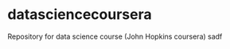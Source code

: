 datasciencecoursera
===================

Repository for data science course (John Hopkins coursera)
sadf
